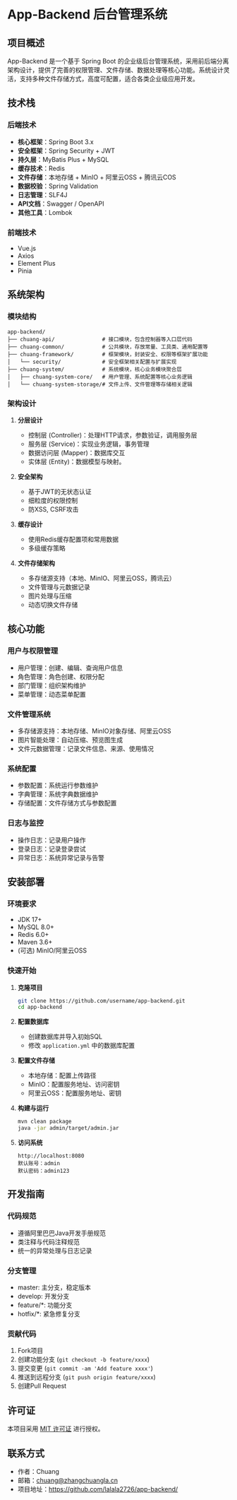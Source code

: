 # App-Backend 后台管理系统

## 项目概述

App-Backend 是一个基于 Spring Boot 的企业级后台管理系统，采用前后端分离架构设计，提供了完善的权限管理、文件存储、数据处理等核心功能。系统设计灵活，支持多种文件存储方式，高度可配置，适合各类企业级应用开发。

## 技术栈

### 后端技术

- **核心框架**：Spring Boot 3.x
- **安全框架**：Spring Security + JWT
- **持久层**：MyBatis Plus + MySQL
- **缓存技术**：Redis
- **文件存储**：本地存储 + MinIO + 阿里云OSS + 腾讯云COS
- **数据校验**：Spring Validation
- **日志管理**：SLF4J
- **API文档**：Swagger / OpenAPI
- **其他工具**：Lombok

### 前端技术

- Vue.js
- Axios
- Element Plus
- Pinia

## 系统架构

### 模块结构

```
app-backend/
├── chuang-api/               # 接口模块，包含控制器等入口层代码
├── chuang-common/            # 公共模块，存放常量、工具类、通用配置等
├── chuang-framework/         # 框架模块，封装安全、权限等框架扩展功能
│   └── security/             # 安全框架相关配置与扩展实现
├── chuang-system/            # 系统模块，核心业务模块聚合层
│   ├── chuang-system-core/   # 用户管理、系统配置等核心业务逻辑
│   └── chuang-system-storage/# 文件上传、文件管理等存储相关逻辑
```

### 架构设计

1. **分层设计**
   - 控制层 (Controller)：处理HTTP请求，参数验证，调用服务层
   - 服务层 (Service)：实现业务逻辑，事务管理
   - 数据访问层 (Mapper)：数据库交互
   - 实体层 (Entity)：数据模型与映射。

2. **安全架构**
   - 基于JWT的无状态认证
   - 细粒度的权限控制
   - 防XSS, CSRF攻击

3. **缓存设计**
   - 使用Redis缓存配置项和常用数据
   - 多级缓存策略

4. **文件存储架构**
   - 多存储源支持（本地、MinIO、阿里云OSS，腾讯云）
   - 文件管理与元数据记录
   - 图片处理与压缩
   - 动态切换文件存储

## 核心功能

### 用户与权限管理
- 用户管理：创建、编辑、查询用户信息
- 角色管理：角色创建、权限分配
- 部门管理：组织架构维护
- 菜单管理：动态菜单配置

### 文件管理系统
- 多存储源支持：本地存储、MinIO对象存储、阿里云OSS
- 图片智能处理：自动压缩、预览图生成
- 文件元数据管理：记录文件信息、来源、使用情况

### 系统配置
- 参数配置：系统运行参数维护
- 字典管理：系统字典数据维护
- 存储配置：文件存储方式与参数配置

### 日志与监控
- 操作日志：记录用户操作
- 登录日志：记录登录尝试
- 异常日志：系统异常记录与告警

## 安装部署

### 环境要求
- JDK 17+
- MySQL 8.0+
- Redis 6.0+
- Maven 3.6+
- (可选) MinIO/阿里云OSS

### 快速开始

1. **克隆项目**
   ```bash
   git clone https://github.com/username/app-backend.git
   cd app-backend
   ```

2. **配置数据库**
   - 创建数据库并导入初始SQL
   - 修改 `application.yml` 中的数据库配置

3. **配置文件存储**
   - 本地存储：配置上传路径
   - MinIO：配置服务地址、访问密钥
   - 阿里云OSS：配置服务地址、密钥

4. **构建与运行**
   ```bash
   mvn clean package
   java -jar admin/target/admin.jar
   ```

5. **访问系统**
   ```
   http://localhost:8080
   默认账号：admin
   默认密码：admin123
   ```

## 开发指南

### 代码规范
- 遵循阿里巴巴Java开发手册规范
- 类注释与代码注释规范
- 统一的异常处理与日志记录

### 分支管理
- master: 主分支，稳定版本
- develop: 开发分支
- feature/*: 功能分支
- hotfix/*: 紧急修复分支

### 贡献代码
1. Fork项目
2. 创建功能分支 (`git checkout -b feature/xxxx`)
3. 提交变更 (`git commit -am 'Add feature xxxx'`)
4. 推送到远程分支 (`git push origin feature/xxxx`)
5. 创建Pull Request

## 许可证

本项目采用 [MIT 许可证](LICENSE) 进行授权。

## 联系方式

- 作者：Chuang
- 邮箱：chuang@zhangchuangla.cn
- 项目地址：https://github.com/lalala2726/app-backend/
